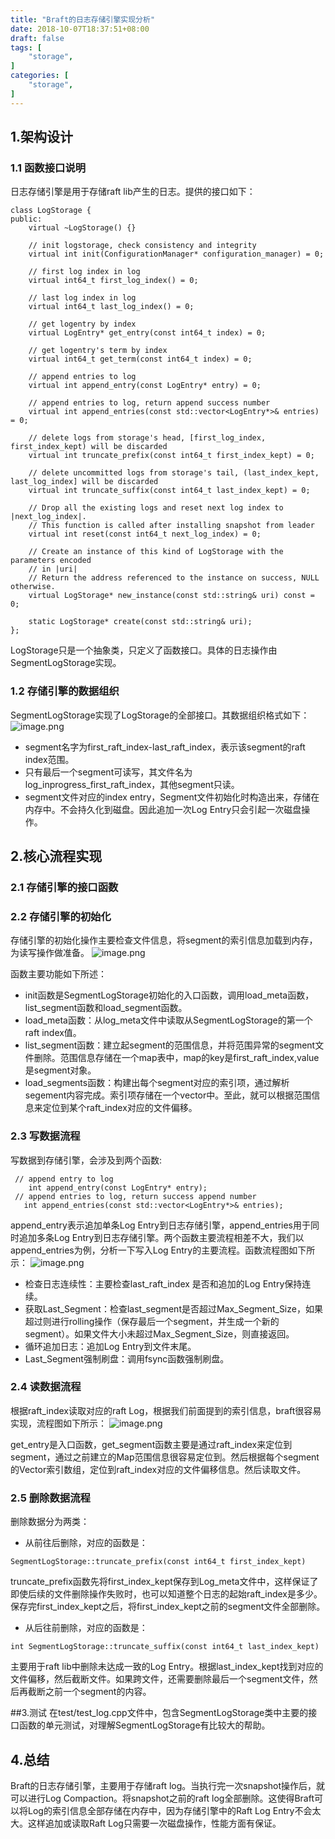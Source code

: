 ```yaml
---
title: "Braft的日志存储引擎实现分析"
date: 2018-10-07T18:37:51+08:00
draft: false
tags: [
    "storage",
]
categories: [
    "storage",
]
---
```

## 1.架构设计
### 1.1 函数接口说明
日志存储引擎是用于存储raft lib产生的日志。提供的接口如下：

```
class LogStorage {
public:
    virtual ~LogStorage() {}

    // init logstorage, check consistency and integrity
    virtual int init(ConfigurationManager* configuration_manager) = 0;

    // first log index in log
    virtual int64_t first_log_index() = 0;

    // last log index in log
    virtual int64_t last_log_index() = 0;

    // get logentry by index
    virtual LogEntry* get_entry(const int64_t index) = 0;

    // get logentry's term by index
    virtual int64_t get_term(const int64_t index) = 0;

    // append entries to log
    virtual int append_entry(const LogEntry* entry) = 0;

    // append entries to log, return append success number
    virtual int append_entries(const std::vector<LogEntry*>& entries) = 0;

    // delete logs from storage's head, [first_log_index, first_index_kept) will be discarded
    virtual int truncate_prefix(const int64_t first_index_kept) = 0;

    // delete uncommitted logs from storage's tail, (last_index_kept, last_log_index] will be discarded
    virtual int truncate_suffix(const int64_t last_index_kept) = 0;

    // Drop all the existing logs and reset next log index to |next_log_index|.
    // This function is called after installing snapshot from leader
    virtual int reset(const int64_t next_log_index) = 0;

    // Create an instance of this kind of LogStorage with the parameters encoded 
    // in |uri|
    // Return the address referenced to the instance on success, NULL otherwise.
    virtual LogStorage* new_instance(const std::string& uri) const = 0;

    static LogStorage* create(const std::string& uri);
};
```
LogStorage只是一个抽象类，只定义了函数接口。具体的日志操作由SegmentLogStorage实现。
### 1.2 存储引擎的数据组织
SegmentLogStorage实现了LogStorage的全部接口。其数据组织格式如下：
![image.png](https://upload-images.jianshu.io/upload_images/66307-26d6c05e299f2316.png?imageMogr2/auto-orient/strip%7CimageView2/2/w/1240)


* segment名字为first_raft_index-last_raft_index，表示该segment的raft index范围。
* 只有最后一个segment可读写，其文件名为log_inprogress_first_raft_index，其他segment只读。
* segment文件对应的index entry，Segment文件初始化时构造出来，存储在内存中。不会持久化到磁盘。因此追加一次Log Entry只会引起一次磁盘操作。

## 2.核心流程实现
### 2.1 存储引擎的接口函数
### 2.2 存储引擎的初始化
存储引擎的初始化操作主要检查文件信息，将segment的索引信息加载到内存，为读写操作做准备。
![image.png](https://upload-images.jianshu.io/upload_images/66307-8e690f46ac9d5454.png?imageMogr2/auto-orient/strip%7CimageView2/2/w/1240)


函数主要功能如下所述：

* init函数是SegmentLogStorage初始化的入口函数，调用load_meta函数，list_segment函数和load_segment函数。
* load_meta函数：从log_meta文件中读取从SegmentLogStorage的第一个raft index值。
* list_segment函数：建立起segment的范围信息，并将范围异常的segment文件删除。范围信息存储在一个map表中，map的key是first_raft_index,value是segment对象。
* load_segments函数：构建出每个segment对应的索引项，通过解析segement内容完成。索引项存储在一个vector中。至此，就可以根据范围信息来定位到某个raft_index对应的文件偏移。
 
### 2.3 写数据流程
写数据到存储引擎，会涉及到两个函数:

```
 // append entry to log
    int append_entry(const LogEntry* entry);
 // append entries to log, return success append number
   int append_entries(const std::vector<LogEntry*>& entries);
```
append_entry表示追加单条Log Entry到日志存储引擎，append_entries用于同时追加多条Log Entry到日志存储引擎。两个函数主要流程相差不大，我们以append_entries为例，分析一下写入Log Entry的主要流程。函数流程图如下所示：
![image.png](https://upload-images.jianshu.io/upload_images/66307-84bb92948772875b.png?imageMogr2/auto-orient/strip%7CimageView2/2/w/1240)


* 检查日志连续性：主要检查last_raft_index 是否和追加的Log Entry保持连续。
* 获取Last_Segment：检查last_segment是否超过Max_Segment_Size，如果超过则进行rolling操作（保存最后一个segment，并生成一个新的segment）。如果文件大小未超过Max_Segment_Size，则直接返回。
* 循环追加日志：追加Log Entry到文件末尾。
* Last_Segment强制刷盘：调用fsync函数强制刷盘。

### 2.4 读数据流程
根据raft_index读取对应的raft Log，根据我们前面提到的索引信息，braft很容易实现，流程图如下所示：
![image.png](https://upload-images.jianshu.io/upload_images/66307-ff64112d601ce14c.png?imageMogr2/auto-orient/strip%7CimageView2/2/w/1240)


get_entry是入口函数，get_segment函数主要是通过raft_index来定位到segment，通过之前建立的Map范围信息很容易定位到。然后根据每个segment的Vector索引数组，定位到raft_index对应的文件偏移信息。然后读取文件。

### 2.5 删除数据流程
删除数据分为两类：

* 从前往后删除，对应的函数是：

```
SegmentLogStorage::truncate_prefix(const int64_t first_index_kept)
```
truncate_prefix函数先将first_index_kept保存到Log_meta文件中，这样保证了即使后续的文件删除操作失败时，也可以知道整个日志的起始raft_index是多少。保存完first_index_kept之后，将first_index_kept之前的segment文件全部删除。

* 从后往前删除，对应的函数是：

```
int SegmentLogStorage::truncate_suffix(const int64_t last_index_kept) 
```
主要用于raft lib中删除未达成一致的Log Entry。根据last_index_kept找到对应的文件偏移，然后截断文件。如果跨文件，还需要删除最后一个segment文件，然后再截断之前一个segment的内容。

##3.测试
在test/test_log.cpp文件中，包含SegmentLogStorage类中主要的接口函数的单元测试，对理解SegmentLogStorage有比较大的帮助。

## 4.总结
Braft的日志存储引擎，主要用于存储raft log。当执行完一次snapshot操作后，就可以进行Log Compaction。将snapshot之前的raft log全部删除。这使得Braft可以将Log的索引信息全部存储在内存中，因为存储引擎中的Raft Log Entry不会太大。这样追加或读取Raft Log只需要一次磁盘操作，性能方面有保证。



